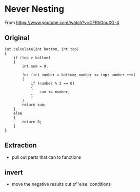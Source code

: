 # Never Nesting

From https://www.youtube.com/watch?v=CFRhGnuXG-4

## Original

```
int calculate(int bottom, int top)
{
    if (top > bottom)
    {
        int sum = 0;

        for (int number = bottom; number <= top; number ++>)
        {
            if (number % 2 == 0)
            {
                sum += number;
            }
        }
        return sum;
    }
    else
    {
        return 0;
    }
}
```

## Extraction
- pull out parts that can to functions

## invert
- move the negative results out of 'else' conditions